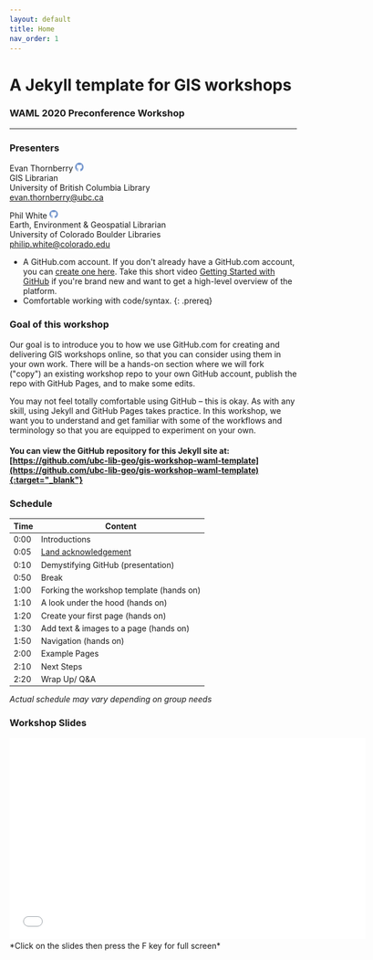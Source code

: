 ```yaml
---
layout: default
title: Home
nav_order: 1
---
```

# A Jekyll template for GIS workshops
### WAML 2020  Preconference Workshop

___

### Presenters

Evan Thornberry <a href='https://github.com/ect123' target='_blank'><img src='content/img/GitHub-Mark-custom.svg' style='width:15px'></a>  
GIS Librarian  
University of British Columbia Library  
[evan.thornberry@ubc.ca](mailto:evan.thornberry@ubc.ca)  


Phil White <a href='https://github.com/outpw' target='_blank'><img src='content/img/GitHub-Mark-custom.svg' style='width:15px'></a>  
Earth, Environment & Geospatial Librarian  
University of Colorado Boulder Libraries  
[philip.white@colorado.edu](mailto:philip.white@colorado.edu)


- A GitHub.com account. If you don't already have a GitHub.com account, you can [create one here](https://github.com/join). Take this short video [Getting Started with GitHub](https://youtu.be/noZnOSpcjYY) if you're brand new and want to get a high-level overview of the platform.
- Comfortable working with code/syntax.
{: .prereq}

### Goal of this workshop

Our goal is to introduce you to how we use GitHub.com for creating and delivering GIS workshops online, so that you can consider using them in your own work. There will be a hands-on section where we will fork ("copy") an existing workshop repo to your own GitHub account, publish the repo with GitHub Pages, and to make some edits.

You may not feel totally comfortable using GitHub – this is okay. As with any skill, using Jekyll and GitHub Pages takes practice. In this workshop, we want you to understand and get familiar with some of the workflows and terminology so that you are equipped to experiment on your own.  

#### You can view the GitHub repository for this Jekyll site at: [https://github.com/ubc-lib-geo/gis-workshop-waml-template](https://github.com/ubc-lib-geo/gis-workshop-waml-template){:target="_blank"}  

### Schedule

| Time | Content
| --- | ---
| 0:00 | Introductions
| 0:05 | [Land acknowledgement](content/land-acknowledgement)
| 0:10 | Demystifying GitHub (presentation)
| 0:50 | Break
| 1:00 | Forking the workshop template (hands on)
| 1:10 | A look under the hood (hands on)
| 1:20 | Create your first page (hands on)
| 1:30 | Add text & images to a page (hands on)
| 1:50 | Navigation (hands on)
| 2:00 | Example Pages
| 2:10 | Next Steps
| 2:20 | Wrap Up/ Q&A

_Actual schedule may vary depending on group needs_  


### Workshop Slides


<iframe width="625" height="352" frameborder="0" marginheight="0" marginwidth="0" src="content/slides/waml_github20"></iframe>    
*Click on the slides then press the F key for full screen*
